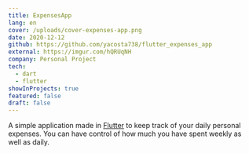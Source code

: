 ```yaml
---
title: ExpensesApp
lang: en
cover: /uploads/cover-expenses-app.png
date: 2020-12-12
github: https://github.com/yacosta738/flutter_expenses_app
external: https://imgur.com/hQRUqNH
company: Personal Project
tech:
  - dart
  - flutter
showInProjects: true
featured: false
draft: false
---
```


A simple application made in [Flutter](https://flutter.dev/) to keep track of your daily personal expenses. You can have control of how much you have spent weekly as well as daily.
